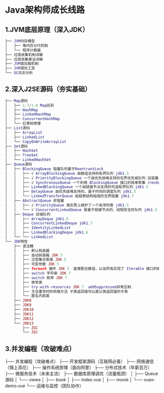 # Java架构师成长线路

## 1.JVM底层原理（深入JDK）
``` lua
├── JVM内存模型
│   ├── 堆内存分代机制
│   └── 程序计数器
├── 垃圾收集机制详解
├── 垃圾收集算法详解
├── JVM类加载机制
├── JVM调优工具
└── GC日志分析
```

## 2.深入J2SE源码（夯实基础）
``` lua
├── Map源码
│   ├── 1.7/1.8 Map区别
│   ├── HashMap
│   ├── LinkedHashMap
│   ├── ConcurrentHashMap
│   └── 红黑树原理
├── List源码
│   ├── ArrayList
│   ├── LinkedList
│   └── CopyOnWriteArrayList
├── Set源码
│   ├── HashSet
│   ├── TreeSet
│   └── LinkedHashSet
├── Queue源码
│   ├── BlockingQueue 阻塞队列基于ReentrantLock
│   │   ├── √ ArrayBlockingQueue 由数组支持的有界队列 jdk1.5 
│   │   ├── √ PriorityBlockingQueue 一个由优先级堆支持的无界优先级队列 旧容量小于64则翻倍，旧容量大于64则增加一半 最小二叉堆  jdk1.5 
│   │   ├── √ SynchronousQueue 一个利用 BlockingQueue 接口的简单聚集（rendezvous）机制 jdk1.5
│   │   ├── LinkedBlockingQueue 一个由链接节点支持的可选有界队列 jdk1.5 
│   │   ├── DelayQueue 由优先级堆支持的、基于时间的调度队列 jdk1.5
│   │   └── LinkedTransferQueue 由链表结构组成的无界阻塞 jdk1.7 
│   ├── AbstractQueue 非阻塞
│   │   ├── √ PriorityQueue 类实质上维护了一个有序列表 jdk1.5 
│   │   └── √ ConcurrentLinkedQueue 是基于链接节点的、线程安全的队列 jdk1.5
│   ├── Deque 双端队列
│   │   ├── ArrayDeque jdk1.6 
│   │   ├── ConcurrentLinkedDeque jdk1.7 
│   │   ├── IdentityLinkedList
│   │   ├── LinkedBlockingDeque jdk1.6 
│   └── └── LinkedList
└── JDK特性
    ├── 语法糖
    │   ├── 默认构造器
    │   ├── 自动拆装箱 JDK 5 
    │   ├── 泛型集合取值 JDK 5 
    │   ├── 可变参数 JDK 5 
    │   ├── foreach 循环 JDK 5  能够配合数组，以及所有实现了 Iterable 接口的集合类一起使用
    │   ├── switch 字符串 JDK 7 
    │   ├── switch 枚举 JDK 7 
    │   ├── 枚举类
    │   ├── try-with-resources JDK 7  addSuppressed异常压制
    │   ├── 方法重写时的桥接方法 子类返回值可以是父类返回值的子类
    │   └── 匿名内部类
    ├── JDK8
    ├── JDK9
    ├── JDK10
    ├── JDK11
    ├── JDK12
    └── JDK13
        ├── ZGC
        └── ZGC
```

## 3.并发编程（攻破难点）
├── 并发编程（攻破难点）
├── 开发框架源码（互联网必备）
├── 网络通信（锦上添花）
├── 操作系统原理（面向阿里）
├── 分布式技术（年薪百万）
├── 微服务技术（未来主流）
├── 数据库原理调优（流量瓶颈）
│   ├── Queue源码
│   └── views
│       ├── book
│       ├── index.vue
│       ├── movie
│       └── vuex-demo.vue
└── 运维与监控（团队协作）
```